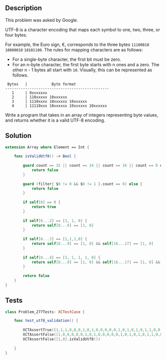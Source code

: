 ## Description

This problem was asked by Google.

UTF-8 is a character encoding that maps each symbol to one, two, three, or four bytes.

For example, the Euro sign, €, corresponds to the three bytes `11100010` `10000010` `10101100`. The rules for mapping characters are as follows:

- For a single-byte character, the first bit must be zero.
- For an n-byte character, the first byte starts with n ones and a zero. The other n - 1 bytes all start with `10`.
Visually, this can be represented as follows.

```
 Bytes   |           Byte format
-----------------------------------------------
   1     | 0xxxxxxx
   2     | 110xxxxx 10xxxxxx
   3     | 1110xxxx 10xxxxxx 10xxxxxx
   4     | 11110xxx 10xxxxxx 10xxxxxx 10xxxxxx
```

Write a program that takes in an array of integers representing byte values, and returns whether it is a valid UTF-8 encoding.


## Solution

```swift
extension Array where Element == Int {
    
    func isValidUtf8() -> Bool {
        
        guard count == 32 || count == 24 || count == 16 || count == 8 else {
            return false
        }
        
        guard (filter{ $0 != 0 && $0 != 1 }.count == 0) else {
            return false
        }
        
        if self[0] == 0 {
            return true
        }
        
        if self[0...2] == [1, 1, 0] {
            return self[8...9] == [1, 0]
        }
        
        if self[0...3] == [1,1,1,0] {
            return self[8...9] == [1, 0] && self[16...17] == [1, 0]
        }
        
        if self[0...4] == [1, 1, 1, 1, 0] {
            return self[8...9] == [1, 0] && self[16...17] == [1, 0] && self[24...25] == [1, 0]
        }
        
        return false
    }
}
```

## Tests

```swift
class Problem_277Tests: XCTestCase {

    func test_utf8_validation() {
        
        XCTAssertTrue([1,1,1,0,0,0,1,0,1,0,0,0,0,0,1,0,1,0,1,0,1,1,0,0].isValidUtf8())
        XCTAssertFalse([1,0,0,0,0,0,1,0,1,0,0,0,0,0,1,0,1,0,1,0,1,1,0,0].isValidUtf8())
        XCTAssertFalse([1,0].isValidUtf8())
        
    }
}
```